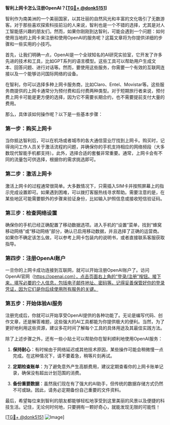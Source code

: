 **智利上网卡怎么注册OpenAI？[[TG💪+ @donk5151](https://t.me/s/donk5151)]**

智利作为南美洲的一个美丽国家，以其壮丽的自然风光和丰富的文化吸引了无数游客。对于那些喜欢探索科技前沿的人来说，智利也是一个不错的选择，尤其是对人工智能感兴趣的朋友们。然而，如果你刚刚到达智利，可能会遇到一个问题：如何使用当地的上网卡来注册和使用OpenAI的服务呢？这篇文章将为你提供详细的步骤和一些实用的小技巧。

首先，让我们明确一点，OpenAI是一个全球知名的AI研究实验室，它开发了许多先进的技术和工具，比如GPT系列的语言模型。这些工具可以帮助用户生成文本、回答问题、进行对话等。然而，要使用这些服务，你需要一个有效的互联网连接以及一个能够访问国际网络的设备。

在智利，你可以选择多种上网卡服务商，比如Claro、Entel、Movistar等。这些服务商提供的上网卡通常分为预付费和后付费两种类型。对于短期旅行者来说，预付费上网卡可能是更方便的选择，因为它不需要长期合约，也不需要提前支付大量的费用。

那么，具体该如何操作呢？以下是一些基本步骤：

### 第一步：购买上网卡

当你抵达智利后，可以在机场或者城市的各大通信营业厅找到上网卡。购买时，记得询问工作人员关于激活流程的问题，并确保你的手机支持相应的网络频段（大多数现代智能手机都支持）。此外，选择合适的套餐非常重要。通常，上网卡会有不同的流量包可供选择，根据你的需求挑选即可。

### 第二步：激活上网卡

激活上网卡的过程通常很简单。大多数情况下，只需插入SIM卡并按照屏幕上的指示完成设置即可。如果遇到困难，可以拨打客服热线寻求帮助。需要注意的是，在某些地区可能需要额外的步骤来验证身份，比如输入护照信息或接收短信验证码。

### 第三步：检查网络设置

确保你的手机已经正确配置了移动数据选项。进入手机的“设置”菜单，找到“蜂窝移动网络”或“移动网络”部分，确认已启用移动数据，并且选择了正确的运营商。如果你不确定该怎么做，可以参考上网卡包装内的说明书，或者直接联系客服获取指导。

### 第四步：注册OpenAI账户

一旦你的上网卡成功连接到互联网，就可以开始注册OpenAI账户了。访问OpenAI官网（https://openai.com），点击页面右上角的“登录/注册”按钮。接下来，填写必要的个人信息，包括电子邮件地址、密码等。记得妥善保管好你的登录凭证，因为它们是你后续使用所有服务的关键。

### 第五步：开始体验AI服务

注册完成后，你就可以开始享受OpenAI提供的各种功能了。无论是编写代码、创作文章，还是解答难题，这些强大的AI工具都能为你提供极大的便利。当然，为了更好地利用这些资源，建议多花时间了解每个工具的具体用途及其最佳实践方法。

除了上述步骤之外，还有一些小贴士可以帮助你在智利顺利地使用OpenAI服务：

1. **保持耐心**：有时候由于网络延迟或其他技术原因，某些操作可能会稍微慢一点完成。在这种情况下，请不要着急，稍等片刻再试。
   
2. **定期检查账单**：为了避免意外产生高额费用，建议定期查看你的上网卡账单记录，确保没有超出计划范围的消费。
   
3. **备份重要数据**：虽然我们现在有了强大的AI助手，但传统的数据存储方式仍然不可或缺。因此，请务必定期备份自己重要的文件资料。

最后，希望每位来到智利的朋友都能够轻松地享受到这里美丽的风景以及便捷的科技生活。记住，无论何时何地，只要拥有一颗好奇心，就能发现无限的可能性！

[[TG💪+ @donk5151](https://t.me/s/donk5151) ![Image](https://i.postimg.cc/rwNCRYN7/Snipaste-2025-04-30-17-27-05.png)]